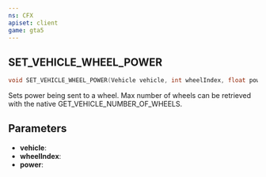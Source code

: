 ```yaml
---
ns: CFX
apiset: client
game: gta5
---
```

## SET_VEHICLE_WHEEL_POWER

```c
void SET_VEHICLE_WHEEL_POWER(Vehicle vehicle, int wheelIndex, float power);
```

Sets power being sent to a wheel.
Max number of wheels can be retrieved with the native GET_VEHICLE_NUMBER_OF_WHEELS.

## Parameters
* **vehicle**:
* **wheelIndex**:
* **power**:
